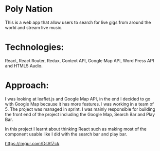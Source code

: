# Poly Nation
This is a web app that allow users to search for live gigs from around the world and stream live music. 

# Technologies: 
React, React Router, Redux, Context API, Google Map API, Word Press API and HTML5 Audio.  

# Approach:
I was looking at leaflet.js and Google Map API, in the end I decided to go with Google Map because it has more features. I was working in a team of 5. The project was managed in sprint. I was mainly responsible for building the front end of the project including the Google Map, Search Bar and Play Bar. 

In this project I learnt about thinking React such as making most of the component usable like I did with the search bar and play bar. 

https://imgur.com/DsSfZck

